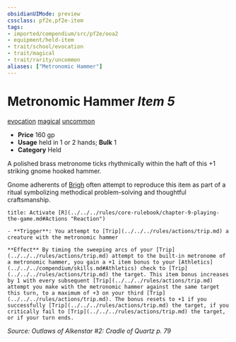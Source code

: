 ```yaml
---
obsidianUIMode: preview
cssclass: pf2e,pf2e-item
tags:
- imported/compendium/src/pf2e/ooa2
- equipment/held-item
- trait/school/evocation
- trait/magical
- trait/rarity/uncommon
aliases: ["Metronomic Hammer"]
---
```

# Metronomic Hammer *Item 5*  
[evocation](evocation.md)  [magical](magical.md)  [uncommon](uncommon.md)  

- **Price** 160 gp
- **Usage** held in 1 or 2 hands; **Bulk** 1
- **Category** Held

A polished brass metronome ticks rhythmically within the haft of this +1 striking gnome hooked hammer.

Gnome adherents of [Brigh](../../setting/deities/brigh-logm.md) often attempt to reproduce this item as part of a ritual symbolizing methodical problem-solving and thoughtful craftsmanship.

```ad-embed-ability
title: Activate [R](../../../rules/core-rulebook/chapter-9-playing-the-game.md#Actions "Reaction")

- **Trigger**: You attempt to [Trip](../../../rules/actions/trip.md) a creature with the metronomic hammer

**Effect** By timing the sweeping arcs of your [Trip](../../../rules/actions/trip.md) attempt to the built-in metronome of a metronomic hammer, you gain a +1 item bonus to your [Athletics](../../../compendium/skills.md#Athletics) check to [Trip](../../../rules/actions/trip.md) the target. This item bonus increases by 1 with every subsequent [Trip](../../../rules/actions/trip.md) attempt you make with the metronomic hammer against the same target this turn, to a maximum of +3 on your third [Trip](../../../rules/actions/trip.md). The bonus resets to +1 if you successfully [Trip](../../../rules/actions/trip.md) the target, if you critically fail to [Trip](../../../rules/actions/trip.md) the target, or if your turn ends.
```

*Source: Outlaws of Alkenstar #2: Cradle of Quartz p. 79*
